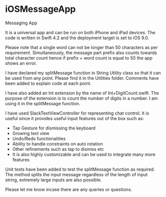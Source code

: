 # iOSMessageApp
Messaging App


It is a universal app and can be run on both iPhone and iPad devices. The code is written in Swift 4.2 and the deployment target is set to iOS 9.0.

Please note that a single word can not be longer than 50 characters as per requirement. Simultaneously, the message part prefix also counts towards total character count hence if prefix + word count is equal to 50 the app shows an error.

I have declared my splitMessage function in String Utility class so that it can be used from any point. Please find it in the Utilities folder. Comments have been added to explain code at each point.

I have also added an Int extension by the name of Int+DigitCount.swift. The purpose of the extension is to count the number of digits in a number. I am using it in the splitMessage function.

I have used SlackTextViewController for representing chat control. It is useful since it provides useful input features out of the box such as: 
* Tap Gesture for dismissing the keyboard
* Growing text view
* Undo/Redo functionalities
* Ability to handle constraints on auto rotation
* Other refinements such as tap to dismiss etc
* It is also highly customizable and can be used to integrate many more features


Unit tests have been added to test the splitMessage function as required. The method splits the input message regardless of the length of input string, extremely large inputs are also possible.

Please let me know incase there are any queries or questions.
